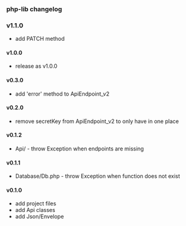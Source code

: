 ### php-lib changelog

### v1.1.0

* add PATCH method

#### v1.0.0

* release as v1.0.0

#### v0.3.0

* add 'error' method to ApiEndpoint_v2


#### v0.2.0

* remove secretKey from ApiEndpoint_v2 to only have in one place


#### v0.1.2

* Api/ - throw Exception when endpoints are missing


#### v0.1.1

* Database/Db.php - throw Exception when function does not exist


#### v0.1.0

* add project files
* add Api classes
* add Json/Envelope
